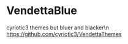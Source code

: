 # VendettaBlue
cyriotic3 themes but bluer and blacker\n
https://github.com/cyriotic3/VendettaThemes
